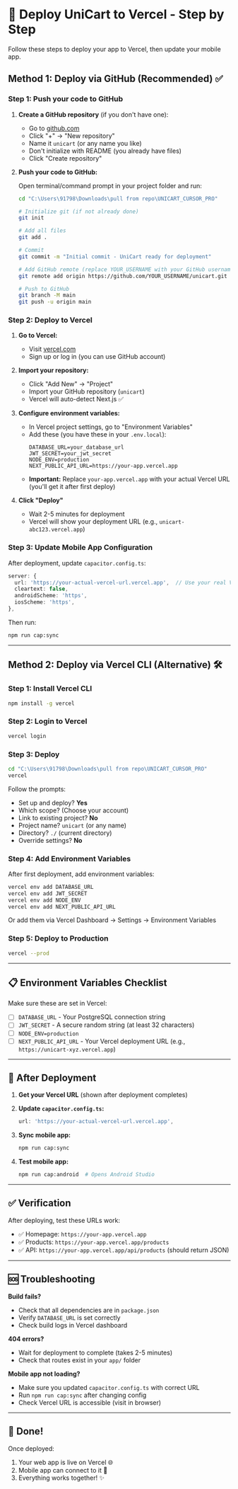 # 🚀 Deploy UniCart to Vercel - Step by Step

Follow these steps to deploy your app to Vercel, then update your mobile app.

## Method 1: Deploy via GitHub (Recommended) ✅

### Step 1: Push your code to GitHub

1. **Create a GitHub repository** (if you don't have one):
   - Go to [github.com](https://github.com)
   - Click "+" → "New repository"
   - Name it `unicart` (or any name you like)
   - Don't initialize with README (you already have files)
   - Click "Create repository"

2. **Push your code to GitHub:**

   Open terminal/command prompt in your project folder and run:

   ```bash
   cd "C:\Users\91798\Downloads\pull from repo\UNICART_CURSOR_PRO"
   
   # Initialize git (if not already done)
   git init
   
   # Add all files
   git add .
   
   # Commit
   git commit -m "Initial commit - UniCart ready for deployment"
   
   # Add GitHub remote (replace YOUR_USERNAME with your GitHub username)
   git remote add origin https://github.com/YOUR_USERNAME/unicart.git
   
   # Push to GitHub
   git branch -M main
   git push -u origin main
   ```

### Step 2: Deploy to Vercel

1. **Go to Vercel:**
   - Visit [vercel.com](https://vercel.com)
   - Sign up or log in (you can use GitHub account)

2. **Import your repository:**
   - Click "Add New" → "Project"
   - Import your GitHub repository (`unicart`)
   - Vercel will auto-detect Next.js ✅

3. **Configure environment variables:**
   - In Vercel project settings, go to "Environment Variables"
   - Add these (you have these in your `.env.local`):
     ```
     DATABASE_URL=your_database_url
     JWT_SECRET=your_jwt_secret
     NODE_ENV=production
     NEXT_PUBLIC_API_URL=https://your-app.vercel.app
     ```
   - **Important:** Replace `your-app.vercel.app` with your actual Vercel URL (you'll get it after first deploy)

4. **Click "Deploy"**
   - Wait 2-5 minutes for deployment
   - Vercel will show your deployment URL (e.g., `unicart-abc123.vercel.app`)

### Step 3: Update Mobile App Configuration

After deployment, update `capacitor.config.ts`:

```typescript
server: {
  url: 'https://your-actual-vercel-url.vercel.app',  // Use your real Vercel URL here
  cleartext: false,
  androidScheme: 'https',
  iosScheme: 'https',
},
```

Then run:
```bash
npm run cap:sync
```

---

## Method 2: Deploy via Vercel CLI (Alternative) 🛠️

### Step 1: Install Vercel CLI

```bash
npm install -g vercel
```

### Step 2: Login to Vercel

```bash
vercel login
```

### Step 3: Deploy

```bash
cd "C:\Users\91798\Downloads\pull from repo\UNICART_CURSOR_PRO"
vercel
```

Follow the prompts:
- Set up and deploy? **Yes**
- Which scope? (Choose your account)
- Link to existing project? **No**
- Project name? `unicart` (or any name)
- Directory? `./` (current directory)
- Override settings? **No**

### Step 4: Add Environment Variables

After first deployment, add environment variables:

```bash
vercel env add DATABASE_URL
vercel env add JWT_SECRET
vercel env add NODE_ENV
vercel env add NEXT_PUBLIC_API_URL
```

Or add them via Vercel Dashboard → Settings → Environment Variables

### Step 5: Deploy to Production

```bash
vercel --prod
```

---

## 📋 Environment Variables Checklist

Make sure these are set in Vercel:

- [ ] `DATABASE_URL` - Your PostgreSQL connection string
- [ ] `JWT_SECRET` - A secure random string (at least 32 characters)
- [ ] `NODE_ENV=production`
- [ ] `NEXT_PUBLIC_API_URL` - Your Vercel deployment URL (e.g., `https://unicart-xyz.vercel.app`)

---

## 🔄 After Deployment

1. **Get your Vercel URL** (shown after deployment completes)

2. **Update `capacitor.config.ts`:**
   ```typescript
   url: 'https://your-actual-vercel-url.vercel.app',
   ```

3. **Sync mobile app:**
   ```bash
   npm run cap:sync
   ```

4. **Test mobile app:**
   ```bash
   npm run cap:android  # Opens Android Studio
   ```

---

## ✅ Verification

After deploying, test these URLs work:
- ✅ Homepage: `https://your-app.vercel.app`
- ✅ Products: `https://your-app.vercel.app/products`
- ✅ API: `https://your-app.vercel.app/api/products` (should return JSON)

---

## 🆘 Troubleshooting

**Build fails?**
- Check that all dependencies are in `package.json`
- Verify `DATABASE_URL` is set correctly
- Check build logs in Vercel dashboard

**404 errors?**
- Wait for deployment to complete (takes 2-5 minutes)
- Check that routes exist in your `app/` folder

**Mobile app not loading?**
- Make sure you updated `capacitor.config.ts` with correct URL
- Run `npm run cap:sync` after changing config
- Check Vercel URL is accessible (visit in browser)

---

## 🎉 Done!

Once deployed:
1. Your web app is live on Vercel 🌐
2. Mobile app can connect to it 📱
3. Everything works together! ✨

